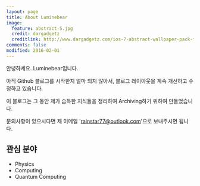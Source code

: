 ```yaml
---
layout: page
title: About Luminebear
image:
  feature: abstract-5.jpg
  credit: dargadgetz
  creditlink: http://www.dargadgetz.com/ios-7-abstract-wallpaper-pack-for-iphone-5-and-ipod-touch-retina/
comments: false
modified: 2016-02-01
---
```


안녕하세요. Luminebear입니다.

아직 Github 블로그를 시작한지 얼마 되지 않아서, 블로그 레이아웃을 계속 개선하고 수정하고 있습니다.

이 블로그는 그 동안 제가 습득한 지식들을 정리하여 Archiving하기 위하여 만들었습니다.

문의사항이 있으시다면 제 이메일 'rainstar77@outlook.com'으로 보내주시면 됩니다.

## 관심 분야
* Physics
* Computing
* Quantum Computing
